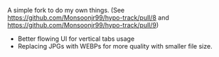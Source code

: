 A simple fork to do my own things. (See https://github.com/Monsoonjr99/hypo-track/pull/8 and https://github.com/Monsoonjr99/hypo-track/pull/9)
- Better flowing UI for vertical tabs usage
- Replacing JPGs with WEBPs for more quality with smaller file size.
